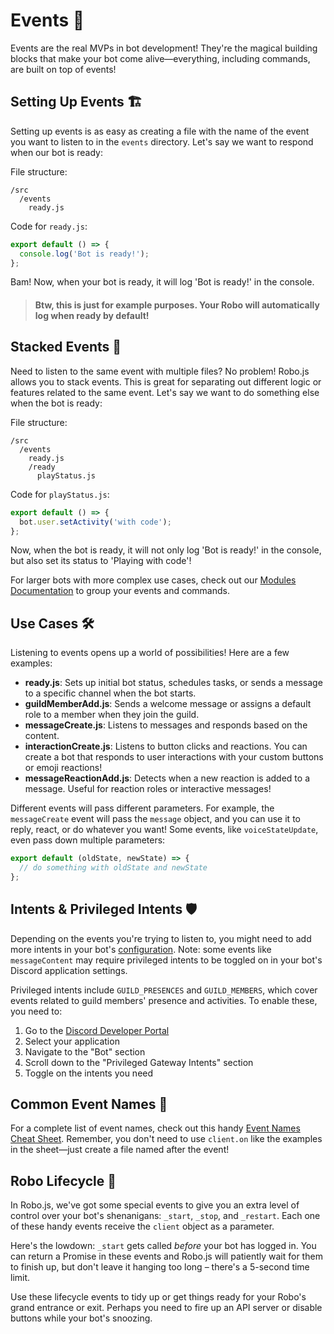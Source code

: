 # Events 📡

Events are the real MVPs in bot development! They're the magical building blocks that make your bot come alive—everything, including commands, are built on top of events!

## Setting Up Events 🏗️

Setting up events is as easy as creating a file with the name of the event you want to listen to in the `events` directory. Let's say we want to respond when our bot is ready:

File structure:
```
/src
  /events
    ready.js
```

Code for `ready.js`:

```javascript title="/src/events/ready.js"
export default () => {
  console.log('Bot is ready!');
};
```

Bam! Now, when your bot is ready, it will log 'Bot is ready!' in the console.

> #### **Btw, this is just for example purposes.** Your Robo will automatically log when ready by default!

## Stacked Events 🥞

Need to listen to the same event with multiple files? No problem! Robo.js allows you to stack events. This is great for separating out different logic or features related to the same event. Let's say we want to do something else when the bot is ready:

File structure:
```
/src
  /events
    ready.js
    /ready
      playStatus.js
```

Code for `playStatus.js`:
```javascript title="src/events/ready/playStatus.js"
export default () => {
  bot.user.setActivity('with code');
};
```

Now, when the bot is ready, it will not only log 'Bot is ready!' in the console, but also set its status to 'Playing with code'!

For larger bots with more complex use cases, check out our [Modules Documentation](/docs/advanced/modules) to group your events and commands.

## Use Cases 🛠️

Listening to events opens up a world of possibilities! Here are a few examples:

- **ready.js**: Sets up initial bot status, schedules tasks, or sends a message to a specific channel when the bot starts.
- **guildMemberAdd.js**: Sends a welcome message or assigns a default role to a member when they join the guild.
- **messageCreate.js**: Listens to messages and responds based on the content.
- **interactionCreate.js**: Listens to button clicks and reactions. You can create a bot that responds to user interactions with your custom buttons or emoji reactions!
- **messageReactionAdd.js**: Detects when a new reaction is added to a message. Useful for reaction roles or interactive messages!

Different events will pass different parameters. For example, the `messageCreate` event will pass the `message` object, and you can use it to reply, react, or do whatever you want! Some events, like `voiceStateUpdate`, even pass down multiple parameters:

```javascript  title="/src/events/voiceStateUpdate.js"
export default (oldState, newState) => {
  // do something with oldState and newState
};
```

## Intents & Privileged Intents 🛡️

Depending on the events you're trying to listen to, you might need to add more intents in your bot's [configuration](/docs/advanced/configuration). Note: some events like `messageContent` may require privileged intents to be toggled on in your bot's Discord application settings.

Privileged intents include `GUILD_PRESENCES` and `GUILD_MEMBERS`, which cover events related to guild members' presence and activities. To enable these, you need to:

1. Go to the [Discord Developer Portal](https://discord.com/developers/applications)
2. Select your application
3. Navigate to the "Bot" section
4. Scroll down to the "Privileged Gateway Intents" section
5. Toggle on the intents you need

## Common Event Names 📜

For a complete list of event names, check out this handy [Event Names Cheat Sheet](https://gist.github.com/Iliannnn/f4985563833e2538b1b96a8cb89d72bb). Remember, you don't need to use `client.on` like the examples in the sheet—just create a file named after the event!

## Robo Lifecycle 🔄

In Robo.js, we've got some special events to give you an extra level of control over your bot's shenanigans: `_start`, `_stop`, and `_restart`. Each one of these handy events receive the `client` object as a parameter.

Here's the lowdown: `_start` gets called *before* your bot has logged in. You can return a Promise in these events and Robo.js will patiently wait for them to finish up, but don't leave it hanging too long – there's a 5-second time limit. <!-- [Check out the details on timeouts here](/docs/advanced/configuration#timeouts). -->

Use these lifecycle events to tidy up or get things ready for your Robo's grand entrance or exit. Perhaps you need to fire up an API server or disable buttons while your bot's snoozing. 
